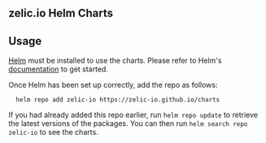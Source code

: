 ## zelic.io Helm Charts

## Usage

[Helm](https://helm.sh) must be installed to use the charts.  Please refer to
Helm's [documentation](https://helm.sh/docs) to get started.

Once Helm has been set up correctly, add the repo as follows:

```
  helm repo add zelic-io https://zelic-io.github.io/charts
```

If you had already added this repo earlier, run `helm repo update` to retrieve
the latest versions of the packages.  You can then run `helm search repo
zelic-io` to see the charts.
